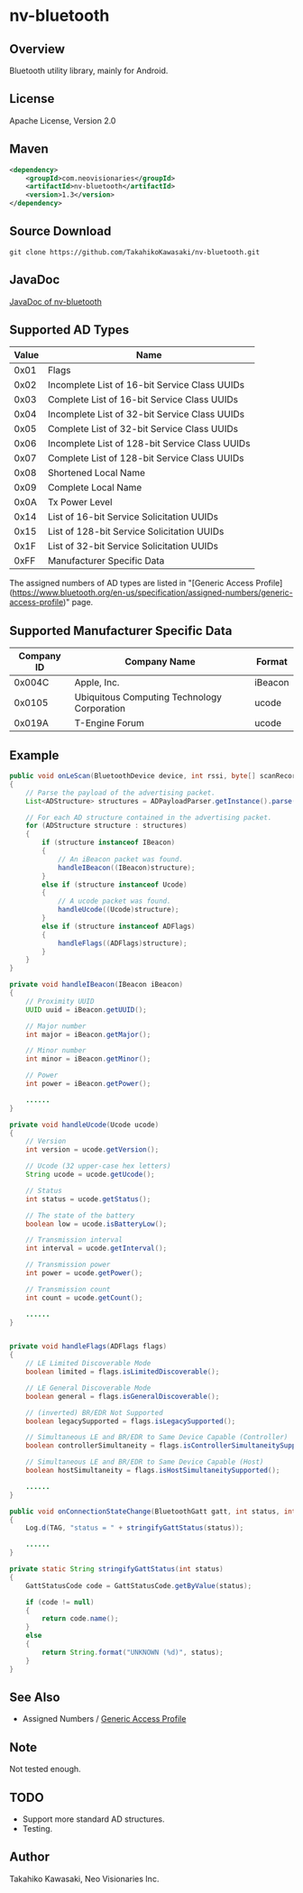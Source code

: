 nv-bluetooth
============

Overview
--------

Bluetooth utility library, mainly for Android.


License
-------

Apache License, Version 2.0


Maven
-----

```xml
<dependency>
    <groupId>com.neovisionaries</groupId>
    <artifactId>nv-bluetooth</artifactId>
    <version>1.3</version>
</dependency>
```


Source Download
---------------

    git clone https://github.com/TakahikoKawasaki/nv-bluetooth.git


JavaDoc
-------

[JavaDoc of nv-bluetooth](http://TakahikoKawasaki.github.io/nv-bluetooth/)


Supported AD Types
------------------

 Value | Name
-------|------------------------------------------------
 0x01  | Flags
 0x02  | Incomplete List of 16-bit Service Class UUIDs
 0x03  | Complete List of 16-bit Service Class UUIDs
 0x04  | Incomplete List of 32-bit Service Class UUIDs
 0x05  | Complete List of 32-bit Service Class UUIDs
 0x06  | Incomplete List of 128-bit Service Class UUIDs
 0x07  | Complete List of 128-bit Service Class UUIDs
 0x08  | Shortened Local Name
 0x09  | Complete Local Name
 0x0A  | Tx Power Level
 0x14  | List of 16-bit Service Solicitation UUIDs
 0x15  | List of 128-bit Service Solicitation UUIDs
 0x1F  | List of 32-bit Service Solicitation UUIDs
 0xFF  | Manufacturer Specific Data

The assigned numbers of AD types are listed in "[Generic Access Profile]
(https://www.bluetooth.org/en-us/specification/assigned-numbers/generic-access-profile)"
page.


Supported Manufacturer Specific Data
------------------------------------

 Company ID | Company Name                                | Format
------------|---------------------------------------------|---------
 0x004C     | Apple, Inc.                                 | iBeacon
 0x0105     | Ubiquitous Computing Technology Corporation | ucode
 0x019A     | T-Engine Forum                              | ucode


Example
-------
```java
public void onLeScan(BluetoothDevice device, int rssi, byte[] scanRecord)
{
    // Parse the payload of the advertising packet.
    List<ADStructure> structures = ADPayloadParser.getInstance().parse(scanRecord);

    // For each AD structure contained in the advertising packet.
    for (ADStructure structure : structures)
    {
        if (structure instanceof IBeacon)
        {
            // An iBeacon packet was found.
            handleIBeacon((IBeacon)structure);
        }
        else if (structure instanceof Ucode)
        {
            // A ucode packet was found.
            handleUcode((Ucode)structure);
        }
        else if (structure instanceof ADFlags)
        {
            handleFlags((ADFlags)structure);
        }
    }
}

private void handleIBeacon(IBeacon iBeacon)
{
    // Proximity UUID
    UUID uuid = iBeacon.getUUID();

    // Major number
    int major = iBeacon.getMajor();

    // Minor number
    int minor = iBeacon.getMinor();

    // Power
    int power = iBeacon.getPower();

    ......
}

private void handleUcode(Ucode ucode)
{
    // Version
    int version = ucode.getVersion();

    // Ucode (32 upper-case hex letters)
    String ucode = ucode.getUcode();

    // Status
    int status = ucode.getStatus();

    // The state of the battery
    boolean low = ucode.isBatteryLow();

    // Transmission interval
    int interval = ucode.getInterval();

    // Transmission power
    int power = ucode.getPower();

    // Transmission count
    int count = ucode.getCount();

    ......
}


private void handleFlags(ADFlags flags)
{
    // LE Limited Discoverable Mode
    boolean limited = flags.isLimitedDiscoverable();

    // LE General Discoverable Mode
    boolean general = flags.isGeneralDiscoverable();

    // (inverted) BR/EDR Not Supported
    boolean legacySupported = flags.isLegacySupported();

    // Simultaneous LE and BR/EDR to Same Device Capable (Controller)
    boolean controllerSimultaneity = flags.isControllerSimultaneitySupported();

    // Simultaneous LE and BR/EDR to Same Device Capable (Host)
    boolean hostSimultaneity = flags.isHostSimultaneitySupported();

    ......
}
```

```java
public void onConnectionStateChange(BluetoothGatt gatt, int status, int newState)
{
    Log.d(TAG, "status = " + stringifyGattStatus(status));

    ......
}

private static String stringifyGattStatus(int status)
{
    GattStatusCode code = GattStatusCode.getByValue(status);

    if (code != null)
    {
        return code.name();
    }
    else
    {
        return String.format("UNKNOWN (%d)", status);
    }
}
```


See Also
--------

* Assigned Numbers / [Generic Access Profile](https://www.bluetooth.org/en-us/specification/assigned-numbers/generic-access-profile)


Note
----

Not tested enough.


TODO
----

* Support more standard AD structures.
* Testing.


Author
------

Takahiko Kawasaki, Neo Visionaries Inc.
